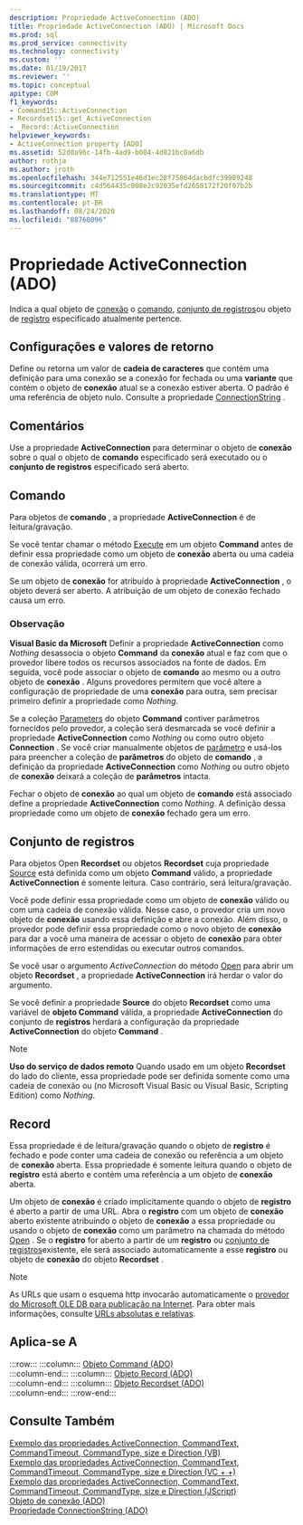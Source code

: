 ```yaml
---
description: Propriedade ActiveConnection (ADO)
title: Propriedade ActiveConnection (ADO) | Microsoft Docs
ms.prod: sql
ms.prod_service: connectivity
ms.technology: connectivity
ms.custom: ''
ms.date: 01/19/2017
ms.reviewer: ''
ms.topic: conceptual
apitype: COM
f1_keywords:
- Command15::ActiveConnection
- Recordset15::get_ActiveConnection
- _Record::ActiveConnection
helpviewer_keywords:
- ActiveConnection property [ADO]
ms.assetid: 52d0a96c-14fb-4ad9-b004-4d821bc0a6db
author: rothja
ms.author: jroth
ms.openlocfilehash: 344e712551e46d1ec28f75864dacbdfc39989248
ms.sourcegitcommit: c4d564435c008e2c92035efd2658172f20f07b2b
ms.translationtype: MT
ms.contentlocale: pt-BR
ms.lasthandoff: 08/24/2020
ms.locfileid: "88760096"
---
```

# <a name="activeconnection-property-ado"></a>Propriedade ActiveConnection (ADO)
Indica a qual objeto de [conexão](./connection-object-ado.md) o [comando](./command-object-ado.md), [conjunto de registros](./recordset-object-ado.md)ou objeto de [registro](./record-object-ado.md) especificado atualmente pertence.  
  
## <a name="settings-and-return-values"></a>Configurações e valores de retorno  
 Define ou retorna um valor de **cadeia de caracteres** que contém uma definição para uma conexão se a conexão for fechada ou uma **variante** que contém o objeto de **conexão** atual se a conexão estiver aberta. O padrão é uma referência de objeto nulo. Consulte a propriedade [ConnectionString](./connectionstring-property-ado.md) .  
  
## <a name="remarks"></a>Comentários  
 Use a propriedade **ActiveConnection** para determinar o objeto de **conexão** sobre o qual o objeto de **comando** especificado será executado ou o **conjunto de registros** especificado será aberto.  
  
## <a name="command"></a>Comando  
 Para objetos de **comando** , a propriedade **ActiveConnection** é de leitura/gravação.  
  
 Se você tentar chamar o método [Execute](./execute-method-ado-command.md) em um objeto **Command** antes de definir essa propriedade como um objeto de **conexão** aberta ou uma cadeia de conexão válida, ocorrerá um erro.  
  
 Se um objeto de **conexão** for atribuído à propriedade **ActiveConnection** , o objeto deverá ser aberto. A atribuição de um objeto de conexão fechado causa um erro.  
  
### <a name="note"></a>Observação  
 **Visual Basic da Microsoft** Definir a propriedade **ActiveConnection** como *Nothing* desassocia o objeto **Command** da **conexão** atual e faz com que o provedor libere todos os recursos associados na fonte de dados. Em seguida, você pode associar o objeto de **comando** ao mesmo ou a outro objeto de **conexão** . Alguns provedores permitem que você altere a configuração de propriedade de uma **conexão** para outra, sem precisar primeiro definir a propriedade como *Nothing*.  
  
 Se a coleção [Parameters](./parameters-collection-ado.md) do objeto **Command** contiver parâmetros fornecidos pelo provedor, a coleção será desmarcada se você definir a propriedade **ActiveConnection** como *Nothing* ou como outro objeto **Connection** . Se você criar manualmente objetos de [parâmetro](./parameter-object.md) e usá-los para preencher a coleção de **parâmetros** do objeto de **comando** , a definição da propriedade **ActiveConnection** como *Nothing* ou outro objeto de **conexão** deixará a coleção de **parâmetros** intacta.  
  
 Fechar o objeto de **conexão** ao qual um objeto de **comando** está associado define a propriedade **ActiveConnection** como *Nothing*. A definição dessa propriedade como um objeto de **conexão** fechado gera um erro.  
  
## <a name="recordset"></a>Conjunto de registros  
 Para objetos Open **Recordset** ou objetos **Recordset** cuja propriedade [Source](./source-property-ado-recordset.md) está definida como um objeto **Command** válido, a propriedade **ActiveConnection** é somente leitura. Caso contrário, será leitura/gravação.  
  
 Você pode definir essa propriedade como um objeto de **conexão** válido ou com uma cadeia de conexão válida. Nesse caso, o provedor cria um novo objeto de **conexão** usando essa definição e abre a conexão. Além disso, o provedor pode definir essa propriedade como o novo objeto de **conexão** para dar a você uma maneira de acessar o objeto de **conexão** para obter informações de erro estendidas ou executar outros comandos.  
  
 Se você usar o argumento *ActiveConnection* do método [Open](./open-method-ado-recordset.md) para abrir um objeto **Recordset** , a propriedade **ActiveConnection** irá herdar o valor do argumento.  
  
 Se você definir a propriedade **Source** do objeto **Recordset** como uma variável de **objeto Command** válida, a propriedade **ActiveConnection** do conjunto de **registros** herdará a configuração da propriedade **ActiveConnection** do objeto **Command** .  
  
> [!NOTE]
>  **Uso do serviço de dados remoto** Quando usado em um objeto **Recordset** do lado do cliente, essa propriedade pode ser definida somente como uma cadeia de conexão ou (no Microsoft Visual Basic ou Visual Basic, Scripting Edition) como *Nothing*.  
  
## <a name="record"></a>Record  
 Essa propriedade é de leitura/gravação quando o objeto de **registro** é fechado e pode conter uma cadeia de conexão ou referência a um objeto de **conexão** aberta. Essa propriedade é somente leitura quando o objeto de **registro** está aberto e contém uma referência a um objeto de **conexão** aberta.  
  
 Um objeto de **conexão** é criado implicitamente quando o objeto de **registro** é aberto a partir de uma URL. Abra o **registro** com um objeto de **conexão** aberto existente atribuindo o objeto de **conexão** a essa propriedade ou usando o objeto de **conexão** como um parâmetro na chamada do método [Open](./open-method-ado-record.md) . Se o **registro** for aberto a partir de um **registro** ou [conjunto de registros](./recordset-object-ado.md)existente, ele será associado automaticamente a esse **registro** ou objeto de **conexão** do objeto **Recordset** .  
  
> [!NOTE]
>  As URLs que usam o esquema http invocarão automaticamente o [provedor do Microsoft OLE DB para publicação na Internet](../../guide/appendixes/microsoft-ole-db-provider-for-internet-publishing.md). Para obter mais informações, consulte [URLs absolutas e relativas](../../guide/data/absolute-and-relative-urls.md).  
  
## <a name="applies-to"></a>Aplica-se A  

:::row:::
    :::column:::
        [Objeto Command (ADO)](./command-object-ado.md)  
    :::column-end:::
    :::column:::
        [Objeto Record (ADO)](./record-object-ado.md)  
    :::column-end:::
    :::column:::
        [Objeto Recordset (ADO)](./recordset-object-ado.md)  
    :::column-end:::
:::row-end:::

## <a name="see-also"></a>Consulte Também  
 [Exemplo das propriedades ActiveConnection, CommandText, CommandTimeout, CommandType, size e Direction (VB)](./activeconnection-commandtext-commandtimeout-commandtype-size-example-vb.md)   
 [Exemplo das propriedades ActiveConnection, CommandText, CommandTimeout, CommandType, size e Direction (VC + +)](./activeconnection-commandtext-commandtimeout-commandtype-size-example-vc.md)   
 [Exemplo das propriedades ActiveConnection, CommandText, CommandTimeout, CommandType, size e Direction (JScript)](./activeconnection-commandtext-timeout-type-size-example-jscript.md)   
 [Objeto de conexão (ADO)](./connection-object-ado.md)   
 [Propriedade ConnectionString (ADO)](./connectionstring-property-ado.md)